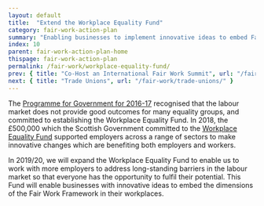 ```yaml
---
layout: default
title:  "Extend the Workplace Equality Fund"
category: fair-work-action-plan
summary: "Enabling businesses to implement innovative ideas to embed Fair Work."
index: 10
parent: fair-work-action-plan-home
thispage: fair-work-action-plan
permalink: /fair-work/workplace-equality-fund/
prev: { title: "Co-Host an International Fair Work Summit", url: "/fair-work/fair-work-summit/" }
next: { title: "Trade Unions", url: "/fair-work/trade-unions/" }
---
```


The [Programme for Government for 2016-17](https://www.gov.scot/publications/plan-scotland-scottish-governments-programme-scotland-2016-17/) recognised that the labour market does not provide good outcomes for many equality groups, and committed to establishing the Workplace Equality Fund. In 2018, the £500,000 which the Scottish Government committed to the [Workplace Equality Fund](https://www.impactfundingpartners.com/our-funds/workplace-equality-fund) supported employers across a range of sectors to make innovative changes which are benefiting both employers and workers. 

In 2019/20, we will expand the Workplace Equality Fund to enable us to work with more employers to address long-standing barriers in the labour market so that everyone has the opportunity to fulfil their potential.  This Fund will enable businesses with innovative ideas to embed the dimensions of the Fair Work Framework in their workplaces.
